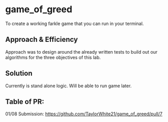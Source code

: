 # game_of_greed
To create a working farkle game that you can run in your terminal.

## Approach & Efficiency
Approach was to design around the already written tests to build out our algorithms for the three objectives of this lab.

## Solution
Currently is stand alone logic. Will be able to run game later.

## Table of PR:
01/08 Submission: https://github.com/TaylorWhite21/game_of_greed/pull/7
